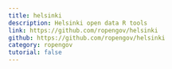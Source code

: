 ```yaml
---
title: helsinki
description: Helsinki open data R tools
link: https://github.com/ropengov/helsinki
github: https://github.com/ropengov/helsinki
category: ropengov
tutorial: false
---
```


